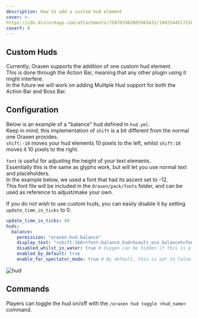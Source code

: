 ```yaml
---
description: How to add a custom hud element
cover: >-
https://cdn.discordapp.com/attachments/758785982005903431/1002544517158801418/unknown.png
coverY: 0
---
```


## Custom Huds

Currently, Oraxen supports the addition of one custom hud element.  
This is done through the Action Bar, meaning that any other plugin using it might interfere.  
In the future we will work on adding Mulitple Hud support for both the Action Bar and Boss Bar.

## Configuration
Below is an example of a "balance" hud defined in `hud.yml`.  
Keep in mind, this implementation of `shift` is a bit different from the normal one Oraxen provides.  
`shift:-10` moves your hud elements 10 pixels to the left, whilst `shift:10` moves it 10 pixels to the right.  

`font` is useful for adjusting the height of your text elements.  
Essentially this is the same as glyphs work, but will let you use normal text and placeholders.  
In the example below, we used a font that had its ascent set to -12.  
This font file will be included in the `Oraxen/pack/fonts` folder, and can be used as reference to adjust/make your own.

If you do not wish to use custom huds, you can easily disable it by setting `update_time_in_ticks` to 0.

```yaml
update_time_in_ticks: 40
huds:
  balance:
    permission: "oraxen.hud.balance"
    display_text: "<shift:160><font:balance_hud>%vault_eco_balance%<font:default>%oraxen_coin%"
    disabled_whilst_in_water: true # Oxygen can be hidden if this is placed right above food
    enabled_by_default: true
    enable_for_spectator_mode: true # By default, this is set to false
```
![hud](https://cdn.discordapp.com/attachments/758785982005903431/1002544517158801418/unknown.png)

## Commands
Players can toggle the hud on/off with the `/oraxen hud toggle <hud_name>` command.

